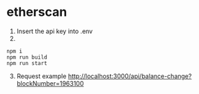 # etherscan
1) Insert the api key into .env
2) 
```
npm i
npm run build
npm run start
```
3) Request example <http://localhost:3000/api/balance-change?blockNumber=1963100>
